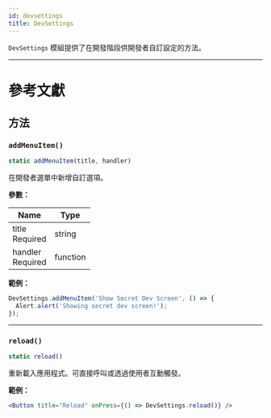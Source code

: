 ```yaml
---
id: devsettings
title: DevSettings
---
```


`DevSettings` 模組提供了在開發階段供開發者自訂設定的方法。

---

# 參考文獻

## 方法

### `addMenuItem()`

```jsx
static addMenuItem(title, handler)
```

在開發者選單中新增自訂選項。

**參數：**

| Name                                                         | Type     |
| ------------------------------------------------------------ | -------- |
| title <div className="label basic required">Required</div>   | string   |
| handler <div className="label basic required">Required</div> | function |

**範例：**

```jsx
DevSettings.addMenuItem('Show Secret Dev Screen', () => {
  Alert.alert('Showing secret dev screen!');
});
```

---

### `reload()`

```jsx
static reload()
```

重新載入應用程式。可直接呼叫或透過使用者互動觸發。

**範例：**

```jsx
<Button title="Reload" onPress={() => DevSettings.reload()} />
```